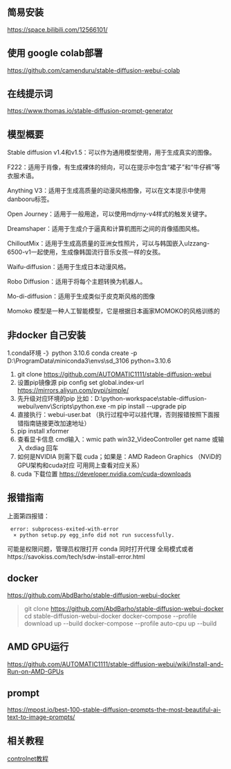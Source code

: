 

## 简易安装 

https://space.bilibili.com/12566101/

##  使用 google colab部署
https://github.com/camenduru/stable-diffusion-webui-colab

## 在线提示词
https://www.thomas.io/stable-diffusion-prompt-generator

## 模型概要
Stable diffusion v1.4和v1.5：可以作为通用模型使用，用于生成真实的图像。

F222：适用于肖像，有生成裸体的倾向，可以在提示中包含“裙子”和“牛仔裤”等衣服术语。

Anything V3：适用于生成高质量的动漫风格图像，可以在文本提示中使用danbooru标签。

Open Journey：适用于一般用途，可以使用mdjrny-v4样式的触发关键字。

Dreamshaper：适用于生成介于逼真和计算机图形之间的肖像插图风格。

ChilloutMix：适用于生成高质量的亚洲女性照片，可以与韩国嵌入ulzzang-6500-v1一起使用，生成像韩国流行音乐女孩一样的女孩。

Waifu-diffusion：适用于生成日本动漫风格。

Robo Diffusion：适用于将每个主题转换为机器人。

Mo-di-diffusion：适用于生成类似于皮克斯风格的图像

Momoko 模型是一种人工智能模型，它是根据日本画家MOMOKO的风格训练的


## 非docker 自己安装


1.conda环境 -》python 3.10.6
conda create -p D:\ProgramData\miniconda3\envs\sd_3106 python=3.10.6
1. git clone https://github.com/AUTOMATIC1111/stable-diffusion-webui
2. 设置pip镜像源 pip config set global.index-url https://mirrors.aliyun.com/pypi/simple/
3. 先升级对应环境的pip 比如：D:\python-workspace\stable-diffusion-webui\venv\Scripts\python.exe -m pip install --upgrade pip
4. 直接执行：webui-user.bat （执行过程中可以挂代理，否则报错按照下面报错指南链接更改加速地址）
6. pip install xformer 
7. 查看显卡信息 cmd输入：wmic path win32_VideoController get name 或输入 dxdiag 回车
8. 如何是NVIDIA 则需下载 cuda；如果是：AMD Radeon Graphics （NViD的GPU架构和cuda对应 可用网上查看对应关系）
9.  cuda 下载位置 https://developer.nvidia.com/cuda-downloads

## 报错指南
上面第四报错：
```
 error: subprocess-exited-with-error
  × python setup.py egg_info did not run successfully.
```
可能是权限问题，管理员权限打开 conda 同时打开代理 全局模式或者https://savokiss.com/tech/sdw-install-error.html


## docker
https://github.com/AbdBarho/stable-diffusion-webui-docker

> git clone https://github.com/AbdBarho/stable-diffusion-webui-docker
> cd stable-diffusion-webui-docker
> docker-compose --profile download up --build
> docker-compose --profile auto-cpu up --build

## AMD GPU运行

https://github.com/AUTOMATIC1111/stable-diffusion-webui/wiki/Install-and-Run-on-AMD-GPUs


## prompt
https://mpost.io/best-100-stable-diffusion-prompts-the-most-beautiful-ai-text-to-image-prompts/


## 相关教程
[controlnet教程](https://www.uisdc.com/controlnet)

